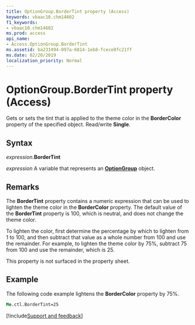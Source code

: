 ```yaml
---
title: OptionGroup.BorderTint property (Access)
keywords: vbaac10.chm14602
f1_keywords:
- vbaac10.chm14602
ms.prod: access
api_name:
- Access.OptionGroup.BorderTint
ms.assetid: ba231494-097a-6814-1eb8-fcece0fc21ff
ms.date: 02/20/2019
localization_priority: Normal
---
```



# OptionGroup.BorderTint property (Access)

Gets or sets the tint that is applied to the theme color in the **BorderColor** property of the specified object. Read/write **Single**.


## Syntax

_expression_.**BorderTint**

_expression_ A variable that represents an **[OptionGroup](Access.OptionGroup.md)** object.


## Remarks

The **BorderTint** property contains a numeric expression that can be used to lighten the theme color in the **BorderColor** property. The default value of the **BorderTint** property is 100, which is neutral, and does not change the theme color. 

To lighten the color, first determine the percentage by which to lighten from 1 to 100, and then subtract that value as a whole number from 100 and use the remainder. For example, to lighten the theme color by 75%, subtract 75 from 100 and use the remainder, which is 25.

This property is not surfaced in the property sheet.


## Example

The following code example lightens the **BorderColor** property by 75%.


```vb
Me.ctl.BorderTint=25
```




[!include[Support and feedback](~/includes/feedback-boilerplate.md)]